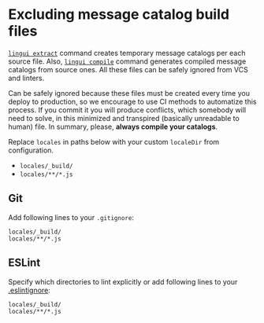 # Excluding message catalog build files

[`lingui extract`](/docs/ref/cli.md#extract) command creates temporary message catalogs per each source file. Also, [`lingui compile`](/docs/ref/cli.md#compile) command generates compiled message catalogs from source ones. All these files can be safely ignored from VCS and linters.

Can be safely ignored because these files must be created every time you deploy to production, so we encourage to use CI methods to automatize this process. If you commit it you will produce conflicts, which somebody will need to solve, in this minimized and transpired (basically unreadable to human) file. In summary, please, **always compile your catalogs**.

Replace `locales` in paths below with your custom `localeDir` from configuration.

- `locales/_build/`
- `locales/**/*.js`

## Git

Add following lines to your `.gitignore`:

```ignore title=".gitignore"
locales/_build/
locales/**/*.js
```

## ESLint

Specify which directories to lint explicitly or add following lines to your [.eslintignore](https://eslint.org/docs/user-guide/configuring#ignoring-files-and-directories):

```ignore title=".eslintignore"
locales/_build/
locales/**/*.js
```
